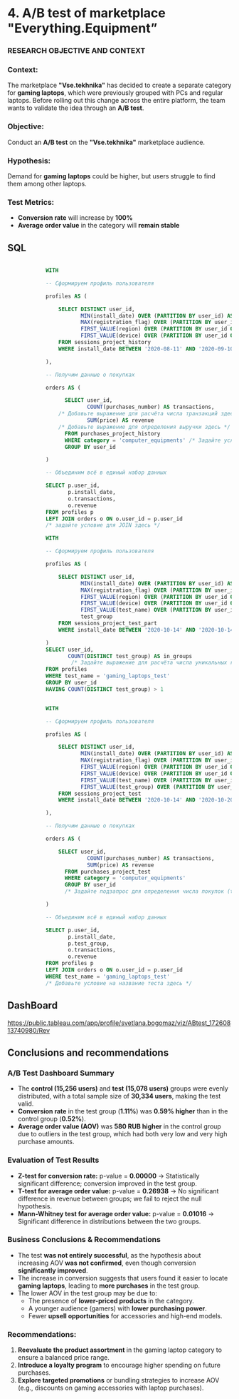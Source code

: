 # 4. A/B test of marketplace "Everything.Equipment”

### **RESEARCH OBJECTIVE AND CONTEXT**

### **Context:**

The marketplace **"Vse.tekhnika"** has decided to create a separate category for **gaming laptops**, which were previously grouped with PCs and regular laptops. Before rolling out this change across the entire platform, the team wants to validate the idea through an **A/B test**.

### **Objective:**

Conduct an **A/B test** on the **"Vse.tekhnika"** marketplace audience.

### **Hypothesis:**

Demand for **gaming laptops** could be higher, but users struggle to find them among other laptops.

### **Test Metrics:**

- **Conversion rate** will increase by **100%**
- **Average order value** in the category will **remain stable**

## SQL

```sql

            WITH

            -- Сформируем профиль пользователя

            profiles AS (

                SELECT DISTINCT user_id,
                       MIN(install_date) OVER (PARTITION BY user_id) AS install_date,
                       MAX(registration_flag) OVER (PARTITION BY user_id) AS registration_flag,
                       FIRST_VALUE(region) OVER (PARTITION BY user_id ORDER BY session_start_ts) AS first_region,
                       FIRST_VALUE(device) OVER (PARTITION BY user_id ORDER BY session_start_ts) AS first_device
                FROM sessions_project_history
                WHERE install_date BETWEEN '2020-08-11' AND '2020-09-10'

            ),

            -- Получим данные о покупках

            orders AS (

                  SELECT user_id,
                         COUNT(purchases_number) AS transactions,
                /* Добавьте выражение для расчёта числа транзакций здесь */
                         SUM(price) AS revenue
                /* Добавьте выражение для определения выручки здесь */
                  FROM purchases_project_history
                  WHERE category = 'computer_equipments' /* Задайте условие для выбора категории товаров здесь */
                  GROUP BY user_id

            )

            -- Объединим всё в единый набор данных

            SELECT p.user_id,
                   p.install_date,
                   o.transactions,
                   o.revenue
            FROM profiles p
            LEFT JOIN orders o ON o.user_id = p.user_id
            /* задайте условие для JOIN здесь */
```

```sql
            WITH

            -- Сформируем профиль пользователя

            profiles AS (

                SELECT DISTINCT user_id,
                       MIN(install_date) OVER (PARTITION BY user_id) AS install_date,
                       MAX(registration_flag) OVER (PARTITION BY user_id) AS registration_flag,
                       FIRST_VALUE(region) OVER (PARTITION BY user_id ORDER BY session_start_ts) AS first_region,
                       FIRST_VALUE(device) OVER (PARTITION BY user_id ORDER BY session_start_ts) AS first_device,
                       FIRST_VALUE(test_name) OVER (PARTITION BY user_id ORDER BY session_start_ts) AS test_name,
                       test_group
                FROM sessions_project_test_part
                WHERE install_date BETWEEN '2020-10-14' AND '2020-10-14'

            )
            SELECT user_id,
                   COUNT(DISTINCT test_group) AS in_groups
                    /* Задайте выражение для расчёта числа уникальных групп здесь */
            FROM profiles
            WHERE test_name = 'gaming_laptops_test'
            GROUP BY user_id
            HAVING COUNT(DISTINCT test_group) > 1
```

```sql

            WITH

            -- Сформируем профиль пользователя

            profiles AS (

                SELECT DISTINCT user_id,
                       MIN(install_date) OVER (PARTITION BY user_id) AS install_date,
                       MAX(registration_flag) OVER (PARTITION BY user_id) AS registration_flag,
                       FIRST_VALUE(region) OVER (PARTITION BY user_id ORDER BY session_start_ts) AS first_region,
                       FIRST_VALUE(device) OVER (PARTITION BY user_id ORDER BY session_start_ts) AS first_device,
                       FIRST_VALUE(test_name) OVER (PARTITION BY user_id ORDER BY session_start_ts) AS test_name,
                       FIRST_VALUE(test_group) OVER (PARTITION BY user_id ORDER BY session_start_ts) AS test_group
                FROM sessions_project_test
                WHERE install_date BETWEEN '2020-10-14' AND '2020-10-20'

            ),

            -- Получим данные о покупках

            orders AS (

                SELECT user_id,
                         COUNT(purchases_number) AS transactions,
                         SUM(price) AS revenue
                  FROM purchases_project_test
                  WHERE category = 'computer_equipments' 
                  GROUP BY user_id
                  /* Задайте подзапрос для определения числа покупок (trnsactions) и выручки (revenue) здесь */

            )

            -- Объединим всё в единый набор данных

            SELECT p.user_id,
                   p.install_date,
                   p.test_group,
                   o.transactions,
                   o.revenue
            FROM profiles p
            LEFT JOIN orders o ON o.user_id = p.user_id
            WHERE test_name = 'gaming_laptops_test'
            /* Добавьте условие на название теста здесь */
```

## DashBoard

https://public.tableau.com/app/profile/svetlana.bogomaz/viz/ABtest_17260813740980/Rev

## Conclusions and recommendations

 

### **A/B Test Dashboard Summary**

- The **control (15,256 users)** and **test (15,078 users)** groups were evenly distributed, with a total sample size of **30,334 users**, making the test valid.
- **Conversion rate** in the test group (**1.11%**) was **0.59% higher** than in the control group (**0.52%**).
- **Average order value (AOV)** was **580 RUB higher** in the control group due to outliers in the test group, which had both very low and very high purchase amounts.

### **Evaluation of Test Results**

- **Z-test for conversion rate:** p-value = **0.00000** → Statistically significant difference; conversion improved in the test group.
- **T-test for average order value:** p-value = **0.26938** → No significant difference in revenue between groups; we fail to reject the null hypothesis.
- **Mann-Whitney test for average order value:** p-value = **0.01016** → Significant difference in distributions between the two groups.

### **Business Conclusions & Recommendations**

- The test **was not entirely successful**, as the hypothesis about increasing AOV **was not confirmed**, even though conversion **significantly improved**.
- The increase in conversion suggests that users found it easier to locate **gaming laptops**, leading to **more purchases** in the test group.
- The lower AOV in the test group may be due to:
    - The presence of **lower-priced products** in the category.
    - A younger audience (gamers) with **lower purchasing power**.
    - Fewer **upsell opportunities** for accessories and high-end models.

### **Recommendations:**

1. **Reevaluate the product assortment** in the gaming laptop category to ensure a balanced price range.
2. **Introduce a loyalty program** to encourage higher spending on future purchases.
3. **Explore targeted promotions** or bundling strategies to increase AOV (e.g., discounts on gaming accessories with laptop purchases).